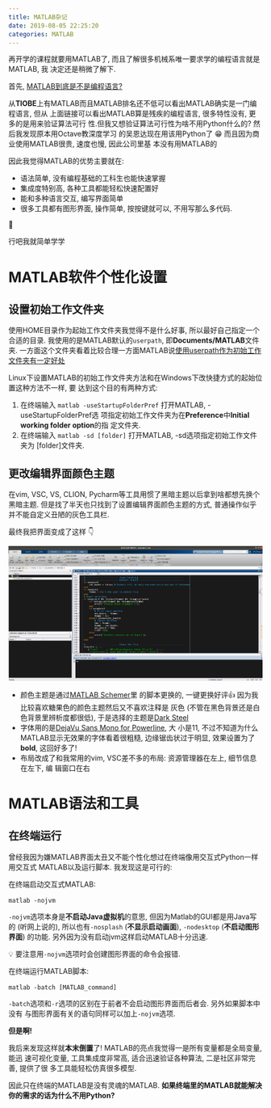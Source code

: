 ```yaml
---
title: MATLAB杂记
date: 2019-08-05 22:25:20
categories: MATLAB
---
```


再开学的课程就要用MATLAB了, 而且了解很多机械系唯一要求学的编程语言就是MATLAB, 我
决定还是稍微了解下.

<!-- More -->

首先, [MATLAB到底是不是编程语言?](https://www.zhihu.com/question/37824202/answer/767114071)

从**TIOBE**上有MATLAB而且MATLAB排名还不低可以看出MATLAB确实是一门编程语言, 但从
上面链接可以看出MATLAB算是残疾的编程语言, 很多特性没有, 更多的是用来验证算法可行
性.但我又想验证算法可行性为啥不用Python什么的? 然后我发现原本用Octave教深度学习
的吴恩达现在用该用Python了 😁 而且因为商业使用MATLAB很贵, 速度也慢, 因此公司里基
本没有用MATLAB的

因此我觉得MATLAB的优势主要就在:

- 语法简单, 没有编程基础的工科生也能快速掌握
- 集成度特别高, 各种工具都能轻松快速配置好
- 能和多种语言交互, 编写界面简单
- 很多工具都有图形界面, 操作简单, 按按键就可以, 不用写那么多代码.

🤦‍

行吧我就简单学学

# MATLAB软件个性化设置

## 设置初始工作文件夹

使用HOME目录作为起始工作文件夹我觉得不是什么好事, 所以最好自己指定一个合适的目录. 我使用的是MATLAB默认的`userpath`, 即**Documents/MATLAB**文件夹. 一方面这个文件夹看着比较合理一方面MATLAB说[使用userpath作为初始工作文件夹有一定好处](https://ww2.mathworks.cn/help/matlab/matlab_env/matlab-startup-folder.html#bujzf43)

Linux下设置MATLAB的初始工作文件夹方法和在Windows下改快捷方式的起始位置这种方法不一样, 要
达到这个目的有两种方式:

1. 在终端输入 `matlab -useStartupFolderPref` 打开MATLAB, -useStartupFolderPref选
   项指定初始工作文件夹为在**Preference**中**Initial working folder option**的指
   定文件夹.
2. 在终端输入 `matlab -sd [folder]` 打开MATLAB, -sd选项指定初始工作文件夹为
   [folder]文件夹.

## 更改编辑界面颜色主题

在vim, VSC, VS, CLION, Pycharm等工具用惯了黑暗主题以后拿到啥都想先换个黑暗主题. 但是找了半天也只找到了设置编辑界面颜色主题的方式, 普通操作似乎并不能自定义丑陋的灰色工具栏.

最终我把界面变成了这样 👇

![界面](MATLAB杂记/appearance.png)

- 颜色主题是通过[MATLAB Schemer](https://github.com/scottclowe/matlab-schemer)里
  的脚本更换的, 一键更换好评👍 因为我比较喜欢糖果色的颜色主题然后又不喜欢注释是
  灰色 (不管在黑色背景还是白色背景里辨析度都很低), 于是选择的主题是[Dark
  Steel](https://github.com/scottclowe/matlab-schemer/tree/master/schemes#dark-steel)
- 字体用的是[DejaVu Sans Mono for
  Powerline](https://github.com/powerline/fonts/tree/master/DejaVuSansMono), 大
  小是11, 不过不知道为什么MATLAB显示无效果的字体看着很粗糙, 边缘锯齿状过于明显,
  效果设置为了 **bold**, 这回好多了!
- 布局改成了和我常用的vim, VSC差不多的布局: 资源管理器在左上, 细节信息在左下, 编
  辑窗口在右

# MATLAB语法和工具

## 在终端运行

曾经我因为嫌MATLAB界面太丑又不能个性化想过在终端像用交互式Python一样用交互式
MATLAB以及运行脚本. 我发现这是可行的:

在终端启动交互式MATLAB:

```shell
matlab -nojvm
```

`-nojvm`选项本身是**不启动Java虚拟机**的意思, 但因为Matlab的GUI都是用Java写的
(听网上说的), 所以也有`-nosplash` (**不显示启动画面**), `-nodesktop`
(**不启动图形界面**) 的功能. 另外因为没有启动jvm这样启动MATLAB十分迅速.

💡 要注意用`-nojvm`选项时会创建图形界面的命令会报错.

在终端运行MATLAB脚本:

```shell
matlab -batch [MATLAB_command]
```

`-batch`选项和`-r`选项的区别在于前者不会启动图形界面而后者会. 另外如果脚本中没有
与图形界面有关的语句同样可以加上`-nojvm`选项.

**但是啊!**

我后来发现这样就**本末倒置**了! MATLAB的亮点我觉得一是所有变量都是全局变量, 能迅
速可视化变量, 工具集成度非常高, 适合迅速验证各种算法, 二是社区非常完善, 提供了很
多工具能轻松仿真很多模型.

因此只在终端的MATLAB是没有灵魂的MATLAB. **如果终端里的MATLAB就能解决你的需求的话为什么不用Python?**